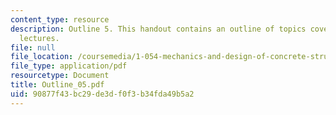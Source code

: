 ```yaml
---
content_type: resource
description: Outline 5. This handout contains an outline of topics covered in course
  lectures.
file: null
file_location: /coursemedia/1-054-mechanics-and-design-of-concrete-structures-spring-2004/90877f43bc29de3df0f3b34fda49b5a2_Outline_05.pdf
file_type: application/pdf
resourcetype: Document
title: Outline_05.pdf
uid: 90877f43-bc29-de3d-f0f3-b34fda49b5a2
---
```

